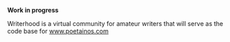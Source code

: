 **Work in progress**

Writerhood is a virtual community for amateur writers that will serve as the code base for www.poetainos.com
